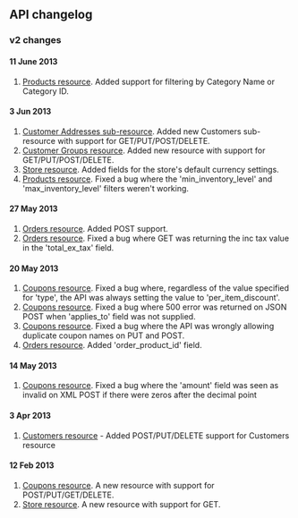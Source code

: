 ## API changelog

### v2 changes

#### 11 June 2013
1. [Products resource](https://developer.bigcommerce.com/api/products). Added support for filtering by Category Name or Category ID.

#### 3 Jun 2013
1. [Customer Addresses sub-resource](https://developer.bigcommerce.com/api/customers/addresses). Added new Customers sub-resource with support for GET/PUT/POST/DELETE.
2. [Customer Groups resource](https://developer.bigcommerce.com/api/customersgroups). Added new resource with support for GET/PUT/POST/DELETE.
3. [Store resource](https://developer.bigcommerce.com/api/store). Added fields for the store's default currency settings.
4. [Products resource](https://developer.bigcommerce.com/api/products). Fixed a bug where the 'min_inventory_level' and 'max_inventory_level' filters weren't working.

#### 27 May 2013
1. [Orders resource](https://developer.bigcommerce.com/api/orders). Added POST support.
2. [Orders resource](https://developer.bigcommerce.com/api/orders). Fixed a bug where GET was returning the inc tax value in the 'total_ex_tax' field.

#### 20 May 2013
1. [Coupons resource](https://developer.bigcommerce.com/api/coupons). Fixed a bug where, regardless of the value specified for 'type', the API was always setting the value to 'per_item_discount'.
2. [Coupons resource](https://developer.bigcommerce.com/api/coupons). Fixed a bug where 500 error was returned on JSON POST when 'applies_to' field was not supplied.
3. [Coupons resource](https://developer.bigcommerce.com/api/coupons). Fixed a bug where the API was wrongly allowing duplicate coupon names on PUT and POST.
4. [Orders resource](https://developer.bigcommerce.com/api/orders). Added 'order_product_id' field.

#### 14 May 2013
1. [Coupons resource](https://developer.bigcommerce.com/api/coupons). Fixed a bug where the 'amount' field was seen as invalid on XML POST if there were zeros after the decimal point

#### 3 Apr 2013
1. [Customers resource](https://developer.bigcommerce.com/api/customers) - Added POST/PUT/DELETE support for Customers resource

#### 12 Feb 2013
1. [Coupons resource](https://developer.bigcommerce.com/api/coupons). A new resource with support for POST/PUT/GET/DELETE.
2. [Store resource](https://developer.bigcommerce.com/api/store). A new resource with support for GET.

